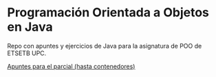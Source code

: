 # Programación Orientada a Objetos en Java
Repo con apuntes y ejercicios de Java para la asignatura de POO de ETSETB UPC.

[Apuntes para el parcial (hasta contenedores)](apuntes_parcial.md)

